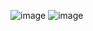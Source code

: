 ![image](https://github.com/Rakshitgupta9/COM-511/assets/95240061/b5d6de03-bcba-47af-8cae-4eedb76c2099)
![image](https://github.com/Rakshitgupta9/COM-511/assets/95240061/5e0786f3-50a3-47de-a457-ac8ab53732b8)

